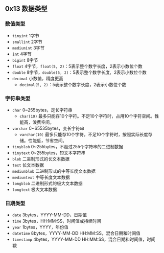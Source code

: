 ## 0x13 数据类型

### 数值类型

- `tinyint` 1字节
- `smallint` 2字节
- `mediumint` 3字节
- `int` 4字节
- `bigint` 8字节
- `float` 4字节，`float(5, 2)`：5表示整个数字长度，2表示小数位个数
- `double` 8字节，`double(5, 2)`：5表示整个数字长度，2表示小数位个数
- `decimal` 小数值，精度更高
  - `decimal(5, 2)`：5表示整个数字长度，2表示小数位个数

### 字符串类型

- `char` 0~255bytes，定长字符串
  - `char(10)` 最多只能存10个字符。不足10个字符时，占用10个字符空间。性能高，浪费空间。
- `varchar` 0~65535bytes，变长字符串
  - `varchar(10)` 最多只能存10个字符。不足10个字符时，按照实际长度存储。性能低，节省空间。
- `tinyblob` 0~255bytes，不超过255个字符串的二进制数据
- `tinytext` 0~255bytes，短文本字符串
- `blob` 二进制形式的长文本数据
- `text` 长文本数据
- `mediumblob` 二进制形式的中等长度文本数据
- `mediumtext` 中等长度文本数据
- `longblob` 二进制形式的极大文本数据
- `longtext` 极大文本数据

### 日期类型

- `date` 3bytes，YYYY-MM-DD，日期值
- `time` 3bytes，HH:MM:SS，时间值或持续时间
- `year` 1bytes，YYYY，年份值
- `datetime` 8bytes，YYYY-MM-DD HH:MM:SS，混合日期和时间值
- `timestamp` 4bytes，YYYY-MM-DD HH:MM:SS，混合日期和时间值，时间戳